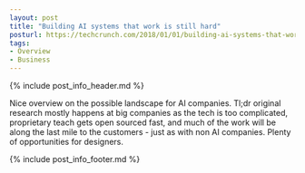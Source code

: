 ```yaml
---
layout: post
title: "Building AI systems that work is still hard"
posturl: https://techcrunch.com/2018/01/01/building-ai-systems-that-work-is-still-hard/
tags:
- Overview
- Business
---
```


{% include post_info_header.md %}

Nice overview on the possible landscape for AI companies. Tl;dr original research mostly happens at big companies as the tech is too complicated, proprietary teach gets open sourced fast, and much of the work will be along the last mile to the customers - just as with non AI companies. Plenty of opportunities for designers. 

<!--more-->
{% include post_info_footer.md %}
